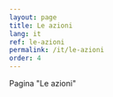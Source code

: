 ```yaml
---
layout: page
title: Le azioni
lang: it
ref: le-azioni
permalink: /it/le-azioni
order: 4
---
```


Pagina "Le azioni"
